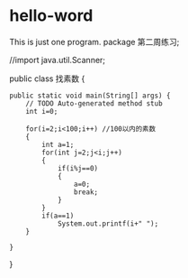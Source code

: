 # hello-word
This is just one program.
package 第二周练习;

//import java.util.Scanner;

public class 找素数 {

	public static void main(String[] args) {
		// TODO Auto-generated method stub
		int i=0;
		
		for(i=2;i<100;i++) //100以内的素数
		{
			int a=1;
			for(int j=2;j<i;j++)
			{
				if(i%j==0)
				{	
					a=0;
					break;
				}
			}
			if(a==1)
				System.out.printf(i+" ");		
		}
			
	}
}